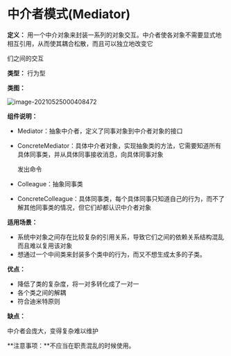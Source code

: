 # 中介者模式(Mediator)

**定义：** 用一个中介对象来封装一系列的对象交互。中介者使各对象不需要显式地相互引用，从而使其耦合松散，而且可以独立地改变它

们之间的交互

**类型：** 行为型

**类图：** 

![image-20210525000408472](https://picgo-starry.oss-cn-beijing.aliyuncs.com/img/DesignPattern/Mediator.png)

**组件说明：** 

- Mediator：抽象中介者，定义了同事对象到中介者对象的接口

- ConcreteMediator：具体中介者对象，实现抽象类的方法，它需要知道所有具体同事类，并从具体同事接收消息，向具体同事对象

  发出命令

- Colleague：抽象同事类

- ConcreteColleague：具体同事类，每个具体同事只知道自己的行为，而不了解其他同事类的情况，但它们却都认识中介者对象

**适用场景：** 

- 系统中对象之间存在比较复杂的引用关系，导致它们之间的依赖关系结构混乱而且难以复用该对象
- 想通过一个中间类来封装多个类中的行为，而又不想生成太多的子类。

**优点：** 

- 降低了类的复杂度，将一对多转化成了一对一
- 各个类之间的解耦
- 符合迪米特原则

**缺点：** 

中介者会庞大，变得复杂难以维护

**注意事项：**不应当在职责混乱的时候使用。
